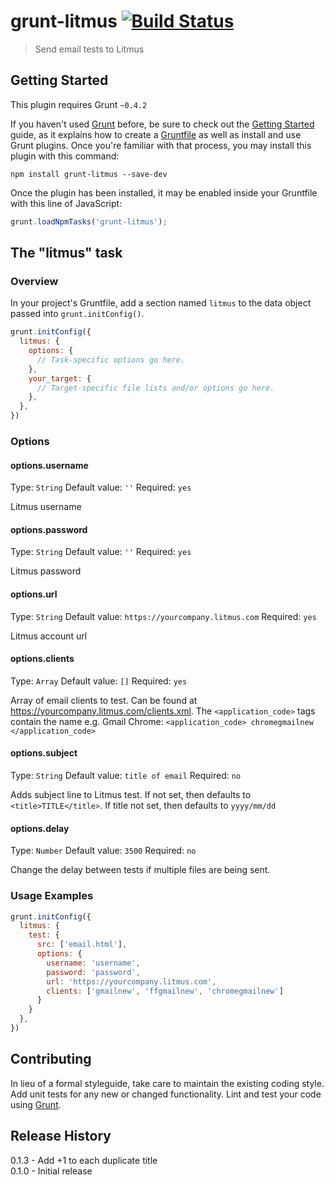 # grunt-litmus [![Build Status](https://travis-ci.org/jeremypeter/grunt-litmus.png?branch=master)](https://travis-ci.org/jeremypeter/grunt-litmus)

> Send email tests to Litmus

## Getting Started
This plugin requires Grunt `~0.4.2`

If you haven't used [Grunt](http://gruntjs.com/) before, be sure to check out the [Getting Started](http://gruntjs.com/getting-started) guide, as it explains how to create a [Gruntfile](http://gruntjs.com/sample-gruntfile) as well as install and use Grunt plugins. Once you're familiar with that process, you may install this plugin with this command:

```shell
npm install grunt-litmus --save-dev
```

Once the plugin has been installed, it may be enabled inside your Gruntfile with this line of JavaScript:

```js
grunt.loadNpmTasks('grunt-litmus');
```

## The "litmus" task

### Overview
In your project's Gruntfile, add a section named `litmus` to the data object passed into `grunt.initConfig()`.

```js
grunt.initConfig({
  litmus: {
    options: {
      // Task-specific options go here.
    },
    your_target: {
      // Target-specific file lists and/or options go here.
    },
  },
})
```

### Options

#### options.username
Type: `String`
Default value: `''`
Required: `yes`

Litmus username

#### options.password
Type: `String`
Default value: `''` 
Required: `yes`

Litmus password

#### options.url
Type: `String`
Default value: `https://yourcompany.litmus.com`
Required: `yes`

Litmus account url

#### options.clients
Type: `Array`
Default value: `[]`
Required: `yes`

Array of email clients to test. Can be found at https://yourcompany.litmus.com/clients.xml. The `<application_code>` tags contain the name e.g. Gmail Chrome: `<application_code> chromegmailnew </application_code>`

#### options.subject
Type: `String`
Default value: `title of email`
Required: `no`

Adds subject line to Litmus test. If not set, then defaults to `<title>TITLE</title>`. If title not set, then defaults to `yyyy/mm/dd`

#### options.delay
Type: `Number`
Default value: `3500`
Required: `no`

Change the delay between tests if multiple files are being sent. 

### Usage Examples

```js
grunt.initConfig({
  litmus: {
    test: {
      src: ['email.html'],
      options: {
        username: 'username',
        password: 'password',
        url: 'https://yourcompany.litmus.com',
        clients: ['gmailnew', 'ffgmailnew', 'chromegmailnew']
      }
    }
  },
})
```

## Contributing
In lieu of a formal styleguide, take care to maintain the existing coding style. Add unit tests for any new or changed functionality. Lint and test your code using [Grunt](http://gruntjs.com/).

## Release History
0.1.3 - Add +1 to each duplicate title   
0.1.0 - Initial release
